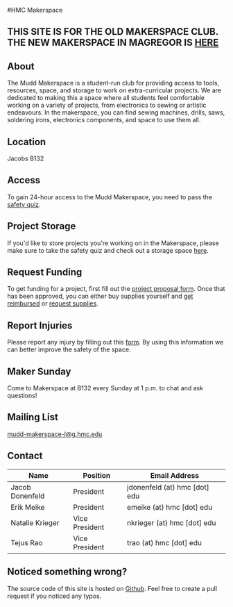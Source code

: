 #HMC Makerspace

## THIS SITE IS FOR THE OLD MAKERSPACE CLUB. THE NEW MAKERSPACE IN MAGREGOR IS [HERE](https://www.hmc.edu/makerspace/)

## About

The Mudd Makerspace is a student-run club for providing access to tools, resources, space, and storage to work on extra-curricular projects. We are dedicated to making this a space where all students feel comfortable working on a variety of projects, from electronics to sewing or artistic endeavours. In the makerspace, you can find sewing machines, drills, saws, soldering irons, electronics components, and space to use them all.

## Location

Jacobs B132

## Access

To gain 24-hour access to the Mudd Makerspace, you need to pass the [safety quiz](https://goo.gl/forms/xZQdCQUqr74EaqwV2).

## Project Storage

If you'd like to store projects you're working on in the Makerspace, please make sure to take the safety quiz and check out a storage space [here]().

## Request Funding

To get funding for a project, first fill out the [project proposal form](https://goo.gl/forms/mM0Ho2kkGnmzj9Jv1). Once that has been approved, you can either buy supplies yourself and [get reimbursed](https://goo.gl/forms/8Rb888cmWaUV7qaj2) or [request supplies](https://goo.gl/forms/a2Hki4hfWitAUHXq2).

## Report Injuries
Please report any injury by filling out this [form](https://goo.gl/forms/geQyD0PWXY2NuAef1). By using this information we can better improve the safety of the space. 

## Maker Sunday

Come to Makerspace at B132 every Sunday at 1 p.m. to chat and ask questions!

## Mailing List

mudd-makerspace-l@g.hmc.edu

## Contact 

<table class="table table-striped">
  <thead>
	  <tr>
	  	<th>Name</th>
	  	<th>Position</th>
	  	<th>Email Address</th>
	  </tr>
	  </thead>
	  <tbody>
	  <tr>
	    <td scope="row">Jacob Donenfeld</td>
	  	<td>President</td>
	  	<td>jdonenfeld (at) hmc [dot] edu</td>
	  </tr>
	<tr>
	    <td scope="row">Erik Meike</td>
	  	<td>President</td>
	  	<td>emeike (at) hmc [dot] edu</td>
	  </tr>
	<tr>
	  	<td scope="row">Natalie Krieger</td>
	  	<td>Vice President</td>
	  	<td>nkrieger (at) hmc [dot] edu</td>
	  </tr>
	  <tr>
	    <td scope="row">Tejus Rao</td>
	  	<td>Vice President</td>
	  	<td>trao (at) hmc [dot] edu</td>
	  </tr>
  </tbody>
</table>

## Noticed something wrong?
The source code of this site is hosted on [Github](https://github.com/mudd-makerspace/mudd-makerspace.github.io/tree/develop). Feel free to create a pull request if you noticed any typos. 
